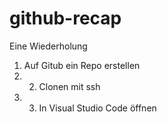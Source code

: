 # github-recap
Eine Wiederholung

1. Auf Gitub ein Repo erstellen
2. 2. Clonen mit ssh
3. 3. In Visual Studio Code öffnen
